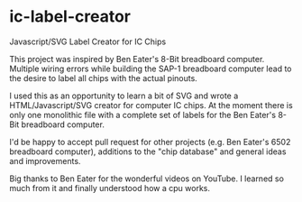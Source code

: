 # ic-label-creator
Javascript/SVG Label Creator for IC Chips

This project was inspired by Ben Eater's 8-Bit breadboard computer. Multiple wiring errors while building the SAP-1 breadboard computer lead to the desire to label all chips with the actual pinouts.

I used this as an opportunity to learn a bit of SVG and wrote a HTML/Javascript/SVG creator for computer IC chips.
At the moment there is only one monolithic file with a complete set of labels for the Ben Eater's 8-Bit breadboard computer.

I'd be happy to accept pull request for other projects (e.g. Ben Eater's 6502 breadboard computer), additions to the "chip database" and general ideas and improvements.


Big thanks to Ben Eater for the wonderful videos on YouTube. I learned so much from it and finally understood how a cpu works.

